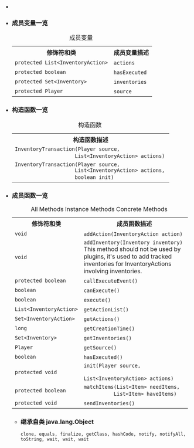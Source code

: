 <div class="summary">
<ul class="blockList">
<li class="blockList">  
<li class="blockList"><a name="field.summary">
<!--   -->
</a>
<h3>成员变量一览</h3>
<table class="memberSummary" border="0" cellpadding="3" cellspacing="0" summary="Field Summary table, listing fields, and an explanation">
<caption><span>成员变量</span><span class="tabEnd"> </span></caption>
<tr>
<th>修饰符和类</th>
<th>成员变量描述</th>
</tr>
<tr class="altColor">
<td class="colFirst"><code>protected <a  title="class or interface in java.util">List</a>&lt;<a  title="class in cn.nukkit.inventory.transaction.action">InventoryAction</a>&gt;</code></td>
<td class="colLast"><code><span class="memberNameLink"><a >actions</a></span></code> </td>
</tr>
<tr class="rowColor">
<td class="colFirst"><code>protected boolean</code></td>
<td class="colLast"><code><span class="memberNameLink"><a >hasExecuted</a></span></code> </td>
</tr>
<tr class="altColor">
<td class="colFirst"><code>protected <a  title="class or interface in java.util">Set</a>&lt;<a  title="interface in cn.nukkit.inventory">Inventory</a>&gt;</code></td>
<td class="colLast"><code><span class="memberNameLink"><a >inventories</a></span></code> </td>
</tr>
<tr class="rowColor">
<td class="colFirst"><code>protected <a  title="class in cn.nukkit">Player</a></code></td>
<td class="colLast"><code><span class="memberNameLink"><a >source</a></span></code> </td>
</tr>
</table>
</li>
</ul>
<!-- ======== CONSTRUCTOR SUMMARY ======== -->
<ul class="blockList">
<li class="blockList"><a name="constructor.summary">
<!--   -->
</a>
<h3>构造函数一览</h3>
<table class="memberSummary" border="0" cellpadding="3" cellspacing="0" summary="Constructor Summary table, listing constructors, and an explanation">
<caption><span>构造函数</span><span class="tabEnd"> </span></caption>
<tr>
<th>构造函数描述</th>
</tr>
<tr class="altColor">
<td class="colOne"><code><span class="memberNameLink"><a >InventoryTransaction</a></span>(<a  title="class in cn.nukkit">Player</a> source,
                    <a  title="class or interface in java.util">List</a>&lt;<a  title="class in cn.nukkit.inventory.transaction.action">InventoryAction</a>&gt; actions)</code> </td>
</tr>
<tr class="rowColor">
<td class="colOne"><code><span class="memberNameLink"><a >InventoryTransaction</a></span>(<a  title="class in cn.nukkit">Player</a> source,
                    <a  title="class or interface in java.util">List</a>&lt;<a  title="class in cn.nukkit.inventory.transaction.action">InventoryAction</a>&gt; actions,
                    boolean init)</code> </td>
</tr>
</table>
</li>
</ul>
<!-- ========== METHOD SUMMARY =========== -->
<ul class="blockList">
<li class="blockList"><a name="method.summary">
<!--   -->
</a>
<h3>成员函数一览</h3>
<table class="memberSummary" border="0" cellpadding="3" cellspacing="0" summary="Method Summary table, listing methods, and an explanation">
<caption><span id="t0" class="activeTableTab"><span>All Methods</span><span class="tabEnd"> </span></span><span id="t2" class="tableTab"><span><a >Instance Methods</a></span><span class="tabEnd"> </span></span><span id="t4" class="tableTab"><span><a >Concrete Methods</a></span><span class="tabEnd"> </span></span></caption>
<tr>
<th>修饰符和类</th>
<th>成员函数描述</th>
</tr>
<tr id="i0" class="altColor">
<td class="colFirst"><code>void</code></td>
<td class="colLast"><code><span class="memberNameLink"><a >addAction</a></span>(<a  title="class in cn.nukkit.inventory.transaction.action">InventoryAction</a> action)</code> </td>
</tr>
<tr id="i1" class="rowColor">
<td class="colFirst"><code>void</code></td>
<td class="colLast"><code><span class="memberNameLink"><a >addInventory</a></span>(<a  title="interface in cn.nukkit.inventory">Inventory</a> inventory)</code>
<div class="block">This method should not be used by plugins, it's used to add tracked inventories for InventoryActions
 involving inventories.</div>
</td>
</tr>
<tr id="i2" class="altColor">
<td class="colFirst"><code>protected boolean</code></td>
<td class="colLast"><code><span class="memberNameLink"><a >callExecuteEvent</a></span>()</code> </td>
</tr>
<tr id="i3" class="rowColor">
<td class="colFirst"><code>boolean</code></td>
<td class="colLast"><code><span class="memberNameLink"><a >canExecute</a></span>()</code> </td>
</tr>
<tr id="i4" class="altColor">
<td class="colFirst"><code>boolean</code></td>
<td class="colLast"><code><span class="memberNameLink"><a >execute</a></span>()</code> </td>
</tr>
<tr id="i5" class="rowColor">
<td class="colFirst"><code><a  title="class or interface in java.util">List</a>&lt;<a  title="class in cn.nukkit.inventory.transaction.action">InventoryAction</a>&gt;</code></td>
<td class="colLast"><code><span class="memberNameLink"><a >getActionList</a></span>()</code> </td>
</tr>
<tr id="i6" class="altColor">
<td class="colFirst"><code><a  title="class or interface in java.util">Set</a>&lt;<a  title="class in cn.nukkit.inventory.transaction.action">InventoryAction</a>&gt;</code></td>
<td class="colLast"><code><span class="memberNameLink"><a >getActions</a></span>()</code> </td>
</tr>
<tr id="i7" class="rowColor">
<td class="colFirst"><code>long</code></td>
<td class="colLast"><code><span class="memberNameLink"><a >getCreationTime</a></span>()</code> </td>
</tr>
<tr id="i8" class="altColor">
<td class="colFirst"><code><a  title="class or interface in java.util">Set</a>&lt;<a  title="interface in cn.nukkit.inventory">Inventory</a>&gt;</code></td>
<td class="colLast"><code><span class="memberNameLink"><a >getInventories</a></span>()</code> </td>
</tr>
<tr id="i9" class="rowColor">
<td class="colFirst"><code><a  title="class in cn.nukkit">Player</a></code></td>
<td class="colLast"><code><span class="memberNameLink"><a >getSource</a></span>()</code> </td>
</tr>
<tr id="i10" class="altColor">
<td class="colFirst"><code>boolean</code></td>
<td class="colLast"><code><span class="memberNameLink"><a >hasExecuted</a></span>()</code> </td>
</tr>
<tr id="i11" class="rowColor">
<td class="colFirst"><code>protected void</code></td>
<td class="colLast"><code><span class="memberNameLink"><a >init</a></span>(<a  title="class in cn.nukkit">Player</a> source,
    <a  title="class or interface in java.util">List</a>&lt;<a  title="class in cn.nukkit.inventory.transaction.action">InventoryAction</a>&gt; actions)</code> </td>
</tr>
<tr id="i12" class="altColor">
<td class="colFirst"><code>protected boolean</code></td>
<td class="colLast"><code><span class="memberNameLink"><a >matchItems</a></span>(<a  title="class or interface in java.util">List</a>&lt;<a  title="class in cn.nukkit.item">Item</a>&gt; needItems,
          <a  title="class or interface in java.util">List</a>&lt;<a  title="class in cn.nukkit.item">Item</a>&gt; haveItems)</code> </td>
</tr>
<tr id="i13" class="rowColor">
<td class="colFirst"><code>protected void</code></td>
<td class="colLast"><code><span class="memberNameLink"><a >sendInventories</a></span>()</code> </td>
</tr>
</table>
<ul class="blockList">
<li class="blockList"><a name="methods.inherited.from.class.java.lang.Object">
<!--   -->
</a>
<h3>继承自类 java.lang.<a  title="class or interface in java.lang">Object</a></h3>
<code><a  title="class or interface in java.lang">clone</a>, <a  title="class or interface in java.lang">equals</a>, <a  title="class or interface in java.lang">finalize</a>, <a  title="class or interface in java.lang">getClass</a>, <a  title="class or interface in java.lang">hashCode</a>, <a  title="class or interface in java.lang">notify</a>, <a  title="class or interface in java.lang">notifyAll</a>, <a  title="class or interface in java.lang">toString</a>, <a  title="class or interface in java.lang">wait</a>, <a  title="class or interface in java.lang">wait</a>, <a  title="class or interface in java.lang">wait</a></code></li>
</ul>
</li>
</ul>
</li>
</ul>
</div>
